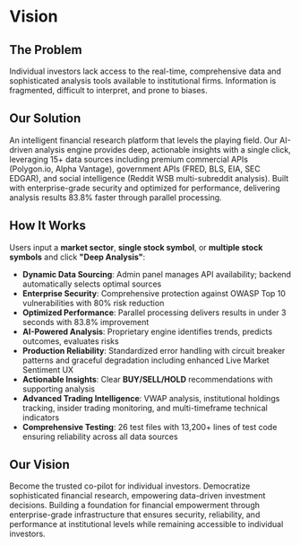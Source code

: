 # Vision

## The Problem
Individual investors lack access to the real-time, comprehensive data and sophisticated analysis tools available to institutional firms. Information is fragmented, difficult to interpret, and prone to biases.

## Our Solution
An intelligent financial research platform that levels the playing field. Our AI-driven analysis engine provides deep, actionable insights with a single click, leveraging 15+ data sources including premium commercial APIs (Polygon.io, Alpha Vantage), government APIs (FRED, BLS, EIA, SEC EDGAR), and social intelligence (Reddit WSB multi-subreddit analysis). Built with enterprise-grade security and optimized for performance, delivering analysis results 83.8% faster through parallel processing.

## How It Works
Users input a **market sector**, **single stock symbol**, or **multiple stock symbols** and click **"Deep Analysis"**:

* **Dynamic Data Sourcing**: Admin panel manages API availability; backend automatically selects optimal sources
* **Enterprise Security**: Comprehensive protection against OWASP Top 10 vulnerabilities with 80% risk reduction
* **Optimized Performance**: Parallel processing delivers results in under 3 seconds with 83.8% improvement
* **AI-Powered Analysis**: Proprietary engine identifies trends, predicts outcomes, evaluates risks
* **Production Reliability**: Standardized error handling with circuit breaker patterns and graceful degradation including enhanced Live Market Sentiment UX
* **Actionable Insights**: Clear **BUY/SELL/HOLD** recommendations with supporting analysis
* **Advanced Trading Intelligence**: VWAP analysis, institutional holdings tracking, insider trading monitoring, and multi-timeframe technical indicators
* **Comprehensive Testing**: 26 test files with 13,200+ lines of test code ensuring reliability across all data sources

## Our Vision
Become the trusted co-pilot for individual investors. Democratize sophisticated financial research, empowering data-driven investment decisions. Building a foundation for financial empowerment through enterprise-grade infrastructure that ensures security, reliability, and performance at institutional levels while remaining accessible to individual investors.